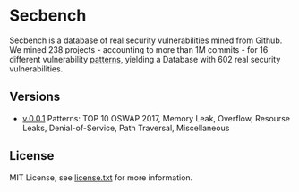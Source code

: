 # Secbench

Secbench is a database of real security vulnerabilities mined from Github. We mined 238 projects - accounting to more than 1M commits - for 16 different vulnerability [patterns](https://tqrg.github.io/secbench/patterns.html), yielding a Database with 602 real security vulnerabilities. 

<!--![alt](https://github.com/TQRG/secbench/blob/master/static/images/methodology.png?raw=true)-->

## Versions

* [v.0.0.1](https://console.cloud.google.com/storage/browser/v0_0_1/?project=secbench-161618)
Patterns: TOP 10 OSWAP 2017, Memory Leak, Overflow, Resourse Leaks, Denial-of-Service, Path Traversal, Miscellaneous


## License
MIT License, see [license.txt](https://github.com/TQRG/secbench/blob/master/license.txt) for more information.
